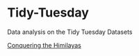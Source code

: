 # Tidy-Tuesday
Data analysis on the Tidy Tuesday Datasets

[Conquering the Himilayas](https://github.com/thedataviz/Tidy-Tuesday/tree/master/9-22-2020%20Conquering%20The%20Himilayas)
